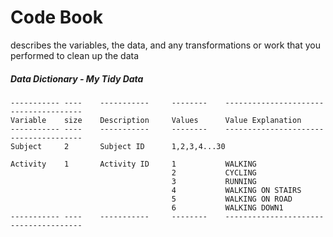 Code Book
=========
describes the variables, the data, and any transformations or work that you performed to clean up the data

##### Data Dictionary - My Tidy Data

	-----------	----	-----------		--------	--------------------------------------
	Variable	size	Description		Values		Value Explanation
	-----------	----	-----------		--------	--------------------------------------
	Subject		2		Subject ID		1,2,3,4...30
	
	Activity	1		Activity ID		1			WALKING
										2			CYCLING
										3			RUNNING
										4			WALKING ON STAIRS
										5			WALKING ON ROAD
										6			WALKING DOWN1
	-----------	----	-----------		--------	--------------------------------------
